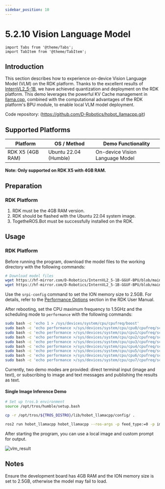 ```yaml
---
sidebar_position: 10
---
```


# 5.2.10 Vision Language Model

```mdx-code-block
import Tabs from '@theme/Tabs';
import TabItem from '@theme/TabItem';
```

## Introduction

This section describes how to experience on-device Vision Language Model (VLM) on the RDK platform. Thanks to the excellent results of [InternVL2_5-1B](https://huggingface.co/OpenGVLab/InternVL2_5-1B), we have achieved quantization and deployment on the RDK platform. This demo leverages the powerful KV Cache management in [llama.cpp](https://github.com/ggml-org/llama.cpp), combined with the computational advantages of the RDK platform's BPU module, to enable local VLM model deployment.

Code repository: (https://github.com/D-Robotics/hobot_llamacpp.git)

## Supported Platforms

| Platform             | OS / Method             | Demo Functionality             |
| -------------------- | ---------------------- | ------------------------------ |
| RDK X5 (4GB RAM)     | Ubuntu 22.04 (Humble)  | On-device Vision Language Model|

**Note: Only supported on RDK X5 with 4GB RAM.**

## Preparation

### RDK Platform

1. RDK must be the 4GB RAM version.
2. RDK should be flashed with the Ubuntu 22.04 system image.
3. TogetheROS.Bot must be successfully installed on the RDK.

## Usage

### RDK Platform

Before running the program, download the model files to the working directory with the following commands:

```bash
# Download model files
wget https://hf-mirror.com/D-Robotics/InternVL2_5-1B-GGUF-BPU/blob/main/Qwen2.5-0.5B-Instruct-Q4_0.gguf
wget https://hf-mirror.com/D-Robotics/InternVL2_5-1B-GGUF-BPU/blob/main/rdkx5/vit_model_int16_v2.bin
```

Use the `srpi-config` command to set the ION memory size to 2.5GB. For details, refer to the [Performance Options](https://developer.d-robotics.cc/rdk_doc/en/System_configuration/srpi-config#performance-options) section in the RDK User Manual.

After rebooting, set the CPU maximum frequency to 1.5GHz and the scheduling mode to `performance` with the following commands:

```bash
sudo bash -c 'echo 1 > /sys/devices/system/cpu/cpufreq/boost'
sudo bash -c 'echo performance >/sys/devices/system/cpu/cpu0/cpufreq/scaling_governor'
sudo bash -c 'echo performance >/sys/devices/system/cpu/cpu1/cpufreq/scaling_governor'
sudo bash -c 'echo performance >/sys/devices/system/cpu/cpu2/cpufreq/scaling_governor'
sudo bash -c 'echo performance >/sys/devices/system/cpu/cpu3/cpufreq/scaling_governor'
sudo bash -c 'echo performance >/sys/devices/system/cpu/cpu4/cpufreq/scaling_governor'
sudo bash -c 'echo performance >/sys/devices/system/cpu/cpu5/cpufreq/scaling_governor'
sudo bash -c 'echo performance >/sys/devices/system/cpu/cpu6/cpufreq/scaling_governor'
sudo bash -c 'echo performance >/sys/devices/system/cpu/cpu7/cpufreq/scaling_governor'
```

Currently, two demo modes are provided: direct terminal input (image and text), or subscribing to image and text messages and publishing the results as text.

#### Single Image Inference Demo

```bash
# Set up tros.b environment
source /opt/tros/humble/setup.bash
```

```bash
cp -r /opt/tros/${TROS_DISTRO}/lib/hobot_llamacpp/config/ .

ros2 run hobot_llamacpp hobot_llamacpp --ros-args -p feed_type:=0 -p image:=config/image2.jpg -p image_type:=0 -p user_prompt:="Describe this image."
```

After starting the program, you can use a local image and custom prompt for output.

![vlm_result](https://rdk-doc.oss-cn-beijing.aliyuncs.com/doc/img/05_Robot_development/02_quick_demo/image/hobot_llamacpp/vlm_result.png)

## Notes

Ensure the development board has 4GB RAM and the ION memory size is set to 2.5GB, otherwise the model may fail to load.
